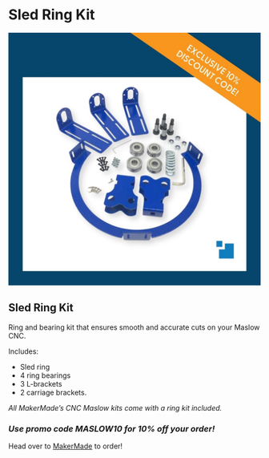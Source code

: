 # Sled Ring Kit

![Maslow Original Kit Contents](https://raw.githubusercontent.com/MaslowCommunityGarden/CNC-Compression-Bit/Updates-August-2021/Ring_Kit.jpg)

## Sled Ring Kit

Ring and bearing kit that ensures smooth and accurate cuts on your Maslow CNC.

Includes:
* Sled ring
* 4 ring bearings
* 3 L-brackets
* 2 carriage brackets.

*All MakerMade’s CNC Maslow kits come with a ring kit included.*

### ***Use promo code MASLOW10 for 10% off your order!***

Head over to [MakerMade](https://makermade.com/collections/all/products/maslow-m2-cnc-universal-ring-kit-component) to order!
